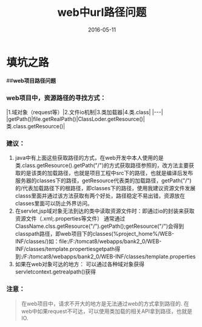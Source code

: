 ﻿---
layout: post
title: "web中url路径问题"
date: 2016-05-11 
description: "web中资源路径的获取方式"
tag: java填坑 
--- 



# 填坑之路


##**web项目路径问题**

### web项目中，资源路径的寻找方式：
|1.域对象（request等）|2.文件io机制|3.类加载器|4.类.class|
|---|
|getPath()|file.getRealPath()|ClassLoder.getResource()|类.class.getResource()|

### **建议：**

 1. java中有上面这些获取路径的方式，在web开发中本人使用的是类.class.getResource().getPath("/")的方式获取路径参照的，改方法主要获取的是该类的加载路径，也就是项目工程中src下的路径，也就是编译后发布服务器的classes下的路径，getResource代表类的加载路径，getPath("/")的/代表加载路径下的根路径，即classes下的路径，使用我建议资源文件发展classs里面并通过该方法获取有两个好处，路径稳定不易出错，资源放在classes里面可以防止外界访问。
 2. 在servlet,jsp域对象无法到达的类中读取资源文件时：即通过io的封装来获取资源文件（.xml;.properties等文件）
    通常通过ClassName.clss.getResource("/").getPath();getResource("/")会得到classpath路径，即web项目下的classes(%project_home%/WEB-INF/classes/)如：file:/F:/tomcat8/webapps/bank2_0/WEB-INF/classes/template.propertiesgetpath得到:/F:/tomcat8/webapps/bank2_0/WEB-INF/classes/template.properties
 3. 如果在web对象可达的地方： 可以通过各种域对象获得servletcontext.getrealpath()获得

### 注意：
> 在web项目中，请求不开大的地方是无法通过web的方式拿到路径的.
> 在web中如果request不可达，可以使用类加载的相关API拿到路径，也就是IO.





